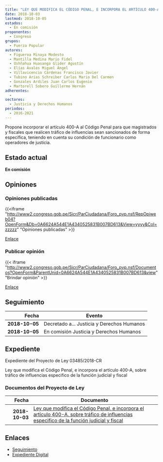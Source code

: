 ```yaml
---
title: "LEY QUE MODIFICA EL CÓDIGO PENAL, E INCORPORA EL ARTÍCULO 400-A, SOBRE TRÁFICO DE INFLUENCIAS ESPECÍFICO DE LA FUNCIÓN JUDICIAL Y FISCAL"
date: 2018-10-03
lastmod: 2018-10-05
estados: 
  - En comisión
proponentes: 
  - Congreso
grupos: 
  - Fuerza Popular
autores: 
  - Figueroa Minaya Modesto
  - Mantilla Medina Mario Fidel
  - Ushñahua Huasanga Glider Agustín
  - Elías Ávalos Miguel Ángel
  - Villavicencio Cárdenas Francisco Javier
  - Tubino Arias Schreiber Carlos Mario Del Carmen
  - Gonzales Ardiles Juan Carlos Eugenio
  - Martorell Sobero Guillermo Hernán
adherentes: 
  - 
sectores: 
  - Justicia y Derechos Humanos
periodos: 
  - 2016-2021
---
```


Propone incorporar el artículo 400-A al Código Penal para que magistrados y fiscales que realicen tráfico de influencias sean sancionados de forma específica, teniendo en cuenta su condición de funcionario como operadores de justicia.


## Estado actual

**En comisión**

## Opiniones

### Opiniones publicadas

{{<iframe "http://www2.congreso.gob.pe/Sicr/ParCiudadana/Foro_pvp.nsf/RepOpiweb04?OpenForm&Db=0A6624A544E1A4340525831B007BD613&View=yyyy&Col=zzzzz" "Opiniones publicadas" >}}

[Enlace](http://www2.congreso.gob.pe/Sicr/ParCiudadana/Foro_pvp.nsf/RepOpiweb04?OpenForm&Db=0A6624A544E1A4340525831B007BD613&View=yyyy&Col=zzzzz)
### Publicar opinión

{{< iframe "http://www2.congreso.gob.pe/Sicr/ParCiudadana/Foro_pvp.nsf/Documentos?OpenForm&ParentUnid=0A6624A544E1A4340525831B007BD613&view" "Brindar opinión" >}}

[Enlace](http://www2.congreso.gob.pe/Sicr/ParCiudadana/Foro_pvp.nsf/Documentos?OpenForm&ParentUnid=0A6624A544E1A4340525831B007BD613&view)

## Seguimiento

| Fecha | Evento |
|------:|--------|
| **2018-10-05** | Decretado a... Justicia y Derechos Humanos|
| **2018-10-05** | En comisión Justicia y Derechos Humanos|


## Expediente

Expediente del Proyecto de Ley 03485/2018-CR

Ley que modifica el Código Penal, e incorpora el artículo 400-A, sobre tráfico de influencias especifico de la función judicial y fiscal


### Documentos del Proyecto de Ley

| Fecha | Documento |
|------:|--------|
| **2018-10-03** | [Ley que modifica el Código Penal, e incorpora el artículo 400-A, sobre tráfico de influencias especifico de la función judicial y fiscal](http://www.leyes.congreso.gob.pe/Documentos/2016_2021/Proyectos_de_Ley_y_de_Resoluciones_Legislativas/PL0348520181003.pdf) |

## Enlaces 

- [Seguimiento](http://www2.congreso.gob.pe/Sicr/TraDocEstProc/CLProLey2016.nsf/f7fff46988ca05b1052578e100829cc7/3d5a378624fe858e0525831c000c9e2f?OpenDocument)
- [Expediente Digital](http://www2.congreso.gob.pe/Sicr/TraDocEstProc/CLProLey2016.nsf/f7fff46988ca05b1052578e100829cc7/3d5a378624fe858e0525831c000c9e2f?OpenDocument&Click=05257FB7005EB655.eb71d0cf91d8294e05256cdf006b5706/$Body/0.1C6C)
